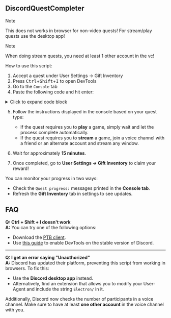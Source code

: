 ## DiscordQuestCompleter

> [!NOTE]
> This does not works in browser for non-video quests! For stream/play quests use the desktop app!

> [!NOTE]
> When doing stream quests, you need at least 1 other account in the vc!

How to use this script:
1. Accept a quest under User Settings -> Gift Inventory
2. Press <kbd>Ctrl</kbd>+<kbd>Shift</kbd>+<kbd>I</kbd> to open DevTools
3. Go to the `Console` tab
4. Paste the following code and hit enter:

<details>
	<summary>Click to expand code block</summary>
	
```js
let wpRequire;
window.webpackChunkdiscord_app.push([
  [Math.random()],
  {},
  (req) => {
    wpRequire = req;
  },
]);

let ApplicationStreamingStore = Object.values(wpRequire.c).find(
  (x) => x?.exports?.Z?.getStreamerActiveStreamMetadata,
).exports.Z;
let RunningGameStore = Object.values(wpRequire.c).find(
  (x) => x?.exports?.ZP?.getRunningGames,
).exports.ZP;
let QuestsStore = Object.values(wpRequire.c).find(
  (x) => x?.exports?.Z?.getQuest,
).exports.Z;
let ChannelStore = Object.values(wpRequire.c).find(
  (x) => x?.exports?.Z?.getAllThreadsForParent,
).exports.Z;
let GuildChannelStore = Object.values(wpRequire.c).find(
  (x) => x?.exports?.ZP?.getSFWDefaultChannel,
).exports.ZP;
let FluxDispatcher = Object.values(wpRequire.c).find(
  (x) => x?.exports?.Z?.flushWaitQueue,
).exports.Z;
let api = Object.values(wpRequire.c).find((x) => x?.exports?.tn?.get).exports
  .tn;

let quest = [...QuestsStore.quests.values()].find(
  (x) =>
    x.id !== "1248385850622869556" &&
    x.userStatus?.enrolledAt &&
    !x.userStatus?.completedAt &&
    new Date(x.config.expiresAt).getTime() > Date.now(),
);
let isApp = navigator.userAgent.includes("Electron/");
if (!quest) {
  console.log("You don't have any uncompleted quests!");
} else {
  const pid = Math.floor(Math.random() * 30000) + 1000;

  const applicationId = quest.config.application.id;
  const applicationName = quest.config.application.name;
  const taskName = [
    "WATCH_VIDEO",
    "PLAY_ON_DESKTOP",
    "STREAM_ON_DESKTOP",
    "PLAY_ACTIVITY",
  ].find((x) => quest.config.taskConfig.tasks[x] != null);
  const secondsNeeded = quest.config.taskConfig.tasks[taskName].target;
  const secondsDone = quest.userStatus?.progress?.[taskName]?.value ?? 0;

  if (taskName === "WATCH_VIDEO") {
    const tolerance = 2,
      speed = 10;
    const diff = Math.floor(
      (Date.now() - new Date(quest.userStatus.enrolledAt).getTime()) / 1000,
    );
    const startingPoint = Math.min(
      Math.max(Math.ceil(secondsDone), diff),
      secondsNeeded,
    );
    let fn = async () => {
      for (let i = startingPoint; i <= secondsNeeded; i += speed) {
        try {
          await api.post({
            url: `/quests/${quest.id}/video-progress`,
            body: { timestamp: Math.min(secondsNeeded, i + Math.random()) },
          });
        } catch (ex) {
          console.log("Failed to send increment of", i, ex.message);
        }
        await new Promise((resolve) => setTimeout(resolve, tolerance * 1000));
      }
      if ((secondsNeeded - secondsDone) % speed !== 0) {
        await api.post({
          url: `/quests/${quest.id}/video-progress`,
          body: { timestamp: secondsNeeded },
        });
      }
      console.log("Quest completed!");
    };
    fn();
    console.log(
      `Spoofing video for ${applicationName}. Wait for ${Math.ceil(((secondsNeeded - startingPoint) / speed) * tolerance)} more seconds.`,
    );
  } else if (taskName === "PLAY_ON_DESKTOP") {
    if (!isApp) {
      console.log(
        "This no longer works in browser for non-video quests. Use the desktop app to complete the",
        applicationName,
        "quest!",
      );
    }

    api
      .get({ url: `/applications/public?application_ids=${applicationId}` })
      .then((res) => {
        const appData = res.body[0];
        const exeName = appData.executables
          .find((x) => x.os === "win32")
          .name.replace(">", "");

        const games = RunningGameStore.getRunningGames();
        const fakeGame = {
          cmdLine: `C:\\Program Files\\${appData.name}\\${exeName}`,
          exeName,
          exePath: `c:/program files/${appData.name.toLowerCase()}/${exeName}`,
          hidden: false,
          isLauncher: false,
          id: applicationId,
          name: appData.name,
          pid: pid,
          pidPath: [pid],
          processName: appData.name,
          start: Date.now(),
        };
        games.push(fakeGame);
        FluxDispatcher.dispatch({
          type: "RUNNING_GAMES_CHANGE",
          removed: [],
          added: [fakeGame],
          games: games,
        });

        let fn = (data) => {
          let progress =
            quest.config.configVersion === 1
              ? data.userStatus.streamProgressSeconds
              : Math.floor(data.userStatus.progress.PLAY_ON_DESKTOP.value);
          console.log(`Quest progress: ${progress}/${secondsNeeded}`);

          if (progress >= secondsNeeded) {
            console.log("Quest completed!");

            const idx = games.indexOf(fakeGame);
            if (idx > -1) {
              games.splice(idx, 1);
              FluxDispatcher.dispatch({
                type: "RUNNING_GAMES_CHANGE",
                removed: [fakeGame],
                added: [],
                games: [],
              });
            }
            FluxDispatcher.unsubscribe("QUESTS_SEND_HEARTBEAT_SUCCESS", fn);
          }
        };
        FluxDispatcher.subscribe("QUESTS_SEND_HEARTBEAT_SUCCESS", fn);

        console.log(
          `Spoofed your game to ${applicationName}. Wait for ${Math.ceil((secondsNeeded - secondsDone) / 60)} more minutes.`,
        );
      });
  } else if (taskName === "STREAM_ON_DESKTOP") {
    if (!isApp) {
      console.log(
        "This no longer works in browser for non-video quests. Use the desktop app to complete the",
        applicationName,
        "quest!",
      );
    }

    let realFunc = ApplicationStreamingStore.getStreamerActiveStreamMetadata;
    ApplicationStreamingStore.getStreamerActiveStreamMetadata = () => ({
      id: applicationId,
      pid,
      sourceName: null,
    });

    let fn = (data) => {
      let progress =
        quest.config.configVersion === 1
          ? data.userStatus.streamProgressSeconds
          : Math.floor(data.userStatus.progress.STREAM_ON_DESKTOP.value);
      console.log(`Quest progress: ${progress}/${secondsNeeded}`);

      if (progress >= secondsNeeded) {
        console.log("Quest completed!");

        ApplicationStreamingStore.getStreamerActiveStreamMetadata = realFunc;
        FluxDispatcher.unsubscribe("QUESTS_SEND_HEARTBEAT_SUCCESS", fn);
      }
    };
    FluxDispatcher.subscribe("QUESTS_SEND_HEARTBEAT_SUCCESS", fn);

    console.log(
      `Spoofed your stream to ${applicationName}. Stream any window in vc for ${Math.ceil((secondsNeeded - secondsDone) / 60)} more minutes.`,
    );
    console.log(
      "Remember that you need at least 1 other person to be in the vc!",
    );
  } else if (taskName === "PLAY_ACTIVITY") {
    const channelId =
      ChannelStore.getSortedPrivateChannels()[0]?.id ??
      Object.values(GuildChannelStore.getAllGuilds()).find(
        (x) => x != null && x.VOCAL.length > 0,
      ).VOCAL[0].channel.id;
    const streamKey = `call:${channelId}:1`;

    let fn = async () => {
      console.log(
        "Completing quest",
        applicationName,
        "-",
        quest.config.messages.questName,
      );

      while (true) {
        const res = await api.post({
          url: `/quests/${quest.id}/heartbeat`,
          body: { stream_key: streamKey, terminal: false },
        });
        const progress = res.body.progress.PLAY_ACTIVITY.value;
        console.log(`Quest progress: ${progress}/${secondsNeeded}`);

        await new Promise((resolve) => setTimeout(resolve, 20 * 1000));

        if (progress >= secondsNeeded) {
          await api.post({
            url: `/quests/${quest.id}/heartbeat`,
            body: { stream_key: streamKey, terminal: true },
          });
          break;
        }
      }

      console.log("Quest completed!");
    };
    fn();
  }
}
```
</details>

5. Follow the instructions displayed in the console based on your quest type:  
   - If the quest requires you to **play** a game, simply wait and let the process complete automatically.  
   - If the quest requires you to **stream** a game, join a voice channel with a friend or an alternate account and stream any window.  

7. Wait for approximately **15 minutes**.  

8. Once completed, go to **User Settings → Gift Inventory** to claim your reward!  

You can monitor your progress in two ways:  
- Check the `Quest progress:` messages printed in the **Console tab**.  
- Refresh the **Gift Inventory** tab in settings to see updates.

## FAQ

**Q: Ctrl + Shift + I doesn't work**  
**A:** You can try one of the following options:  
- Download the [PTB client](https://discord.com/api/downloads/distributions/app/installers/latest?channel=ptb&platform=win&arch=x64).  
- Use [this guide](https://www.reddit.com/r/discordapp/comments/sc61n3/comment/hu4fw5x/) to enable DevTools on the stable version of Discord.  

---

**Q: I get an error saying "Unauthorized"**  
**A:** Discord has updated their platform, preventing this script from working in browsers. To fix this:  
- Use the **Discord desktop app** instead.  
- Alternatively, find an extension that allows you to modify your User-Agent and include the string `Electron/` in it.  

Additionally, Discord now checks the number of participants in a voice channel. Make sure to have at least **one other account** in the voice channel with you.
